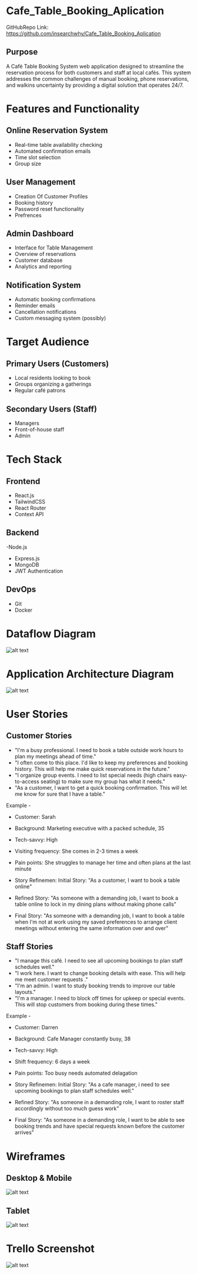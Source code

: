 # Cafe_Table_Booking_Aplication


GitHubRepo Link: https://github.com/insearchwhy/Cafe_Table_Booking_Aplication

## Purpose 

 A Café Table Booking System web application designed to streamline the reservation process for both customers and staff at local cafés. 
 This system addresses the common challenges of manual booking, phone reservations, and walkins uncertainty by providing a digital solution that operates 24/7.



 # Features and Functionality

 ## Online Reservation System


- Real-time table availability checking
- Automated confirmation emails
- Time slot selection
- Group size


## User Management

- Creation Of Customer Profiles
- Booking history 
- Password reset functionality
- Prefrences


## Admin Dashboard

- Interface for Table Management 
- Overview of reservations
- Customer database
- Analytics and reporting


## Notification System

- Automatic booking confirmations
- Reminder emails
- Cancellation notifications
- Custom messaging system (possibly)


# Target Audience

## Primary Users (Customers)

- Local residents looking to book
 - Groups organizing a gatherings
- Regular café patrons


## Secondary Users (Staff)

- Managers
- Front-of-house staff
- Admin


# Tech Stack

## Frontend

- React.js
- TailwindCSS
- React Router
- Context API


## Backend

-Node.js
- Express.js
- MongoDB
- JWT Authentication


## DevOps

- Git
- Docker 

# Dataflow Diagram

![alt text](<Dataflow Diagram.png>)


# Application Architecture Diagram

![alt text](<Architecture Diagram.png>)

# User Stories 

## Customer Stories

- "I'm a busy professional. I need to book a table outside work hours to plan my meetings ahead of time."
- "I often come to this place. I'd like to keep my preferences and booking history. This will help me make quick reservations in the future."
- "I organize group events. I need to list special needs (high chairs easy-to-access seating) to make sure my group has what it needs."
- "As a customer, I want to get a quick booking confirmation. This will let me know for sure that I have a table."


 Example - 
- Customer: Sarah 
- Background: Marketing executive with a packed schedule, 35 
- Tech-savvy: High 
- Visiting frequency: She comes in 2-3 times a week 
- Pain points: She struggles to manage her time and often plans at the last minute 

- Story Refinemen: Initial Story: "As a customer, I want to book a table online" 
- Refined Story: "As someone with a demanding job, I want to book a table online to lock in my dining plans without making phone calls" 
- Final Story: "As someone with a demanding job, I want to book a table when I'm not at work using my saved preferences to arrange client meetings without entering the same information over and over" 

## Staff Stories

- "I manage this café. I need to see all upcoming bookings to plan staff schedules well."
- "I work here. I want to change booking details with ease. This will help me meet customer requests ."
- "I'm an admin. I want to study booking trends to improve our table layouts."
- "I'm a manager. I need to block off times for upkeep or special events. This will stop customers from booking during these times."

 Example - 
- Customer: Darren
- Background: Cafe Manager constantly busy, 38 
- Tech-savvy: High 
- Shift frequency: 6 days a week 
- Pain points: Too busy needs automated delagation

- Story Refinemen: Initial Story: "As a cafe manager, i need to see upcoming bookings to plan staff schedules well." 
- Refined Story: "As someone in a demanding role, I want to roster staff accordingly without too much guess work" 
- Final Story: "As someone in a demanding role, I want to be able to see booking trends and have special requests known before the customer arrives"

# Wireframes 

## Desktop & Mobile

![alt text](wireframesCafeApp.png)

## Tablet

![alt text](<Tablet WireframesCafeApp.png>)


# Trello Screenshot


![alt text](TrelloScreenshot.png)